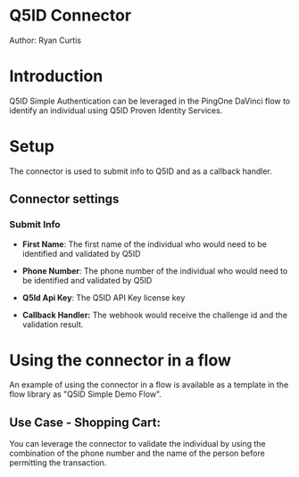 # Q5ID Connector


Author: Ryan Curtis 


# Introduction

Q5ID Simple Authentication can be leveraged in the PingOne DaVinci flow to identify an individual using Q5ID Proven Identity Services.


# Setup

The connector is used to submit info to Q5ID and as a callback handler.

## Connector settings

### Submit Info

- **First Name**:
The first name of the individual who would need to be identified and validated by Q5ID

- **Phone Number**:
The phone number of the individual who would need to be identified and validated by Q5ID

- **Q5Id Api Key**:
The Q5ID API Key license key 

- **Callback Handler:**
The webhook would receive the challenge id and the validation result.

# Using the connector in a flow

An example of using the connector in a flow is available as a template in the flow library as "Q5ID Simple Demo Flow".


## Use Case - Shopping Cart:

You can leverage the connector to validate the individual by using the combination of the phone number and the name of the person before permitting the transaction.
